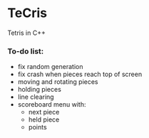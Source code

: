 # TeCris
Tetris in C++

### To-do list:
+ fix random generation
+ fix crash when pieces reach top of screen
+ moving and rotating pieces
+ holding pieces
+ line clearing
+ scoreboard menu with: 
    + next piece
    + held piece
    + points